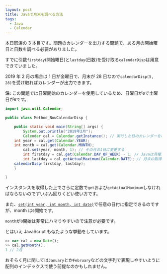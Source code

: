 ```yaml
---
layout: post
title: Javaで月末を調べる方法
tags:
  - Java
  - Calendar
---
```


本日怒涛の 3 本目です。問題のカレンダーを出力する問題で、ある月の開始曜日と日数を調べる必要がありました。

すでに引数`firstday`(開始曜日)と`lastday`(日数)を受け取る`calendarDisp`は用意できていました。

2019 年 2 月の場合は 1 日が金曜日で、月末が 28 日なので`calendarDisp(5, 28)`を受け取ればカレンダーが出力できます。

**注:** この問題では日曜開始のカレンダーを使用しているため、日曜日が`0`で土曜日が`6`です。

```java
import java.util.Calendar;

public class Method_NowCalendarDisp {

	public static void main(String[] args) {
		System.out.println("2019年2月");
		Calendar cal = Calendar.getInstance(); // 実行した日のカレンダーを取得
    int year = cal.get(Calendar.YEAR);
    int month = cal.get(Calendar.MONTH);
		cal.set(year, month, 1); // その月の1日に変更する
		int firstday = cal.get(Calendar.DAY_OF_WEEK) - 1; // Javaは月曜日が0なので-1する
		int lastday = cal.getActualMaximum(Calendar.DATE); // 月末の取得
    calendarDisp(firstday, lastday);
	}

}
```

インスタンスを取得した上でさらに定数で`get`および`getActualMaximum`しなければならないのでずいぶん回りくどい使い方です。

[set-int-int-int]: https://docs.oracle.com/javase/jp/8/docs/api/java/util/Calendar.html#set-int-int-int-

また、[`set(int year, int month, int date)`][set-int-int-int]で任意の日付に指定できるのですが、month は`0`開始です。

`month`が`0`開始は非常にハマりやすいので注意が必要です。

とはいえ JavaScript も似たような挙動をしています。

```javascript
>> var cal = new Date();
>> cal.getMonth();
1 // 2月
```

おそらく月に関しては`January`とか`February`などの文字列で表現しやすいように配列のインデックスで使う前提なのかもしれません。

